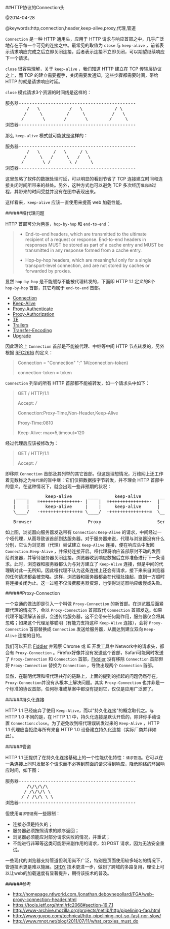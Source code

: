 ##HTTP协议的Connection头

@2014-04-28

@keywords:http,connection,header,keep-alive,proxy,代理,管道

`Connection` 是一种 HTTP 通用头，应用于 HTTP 请求与响应首部之中，几乎广泛地存在于每一个可见的连接之中。最常见的取值为 `close` 与 `keep-alive` ，前者表示请求响应完成之后立即关闭连接，后者表示连接不立即关闭，可以期望继续响应下一个请求。

`close` 很容易理解，关于 `keep-alive` ，我们知道 HTTP 建立在 TCP 传输层协议之上，而 TCP 的建立需要握手，关闭需要发通知，这些步骤都需要时间，带给 HTTP 的就是请求响应时延。

`close` 模式请求3个资源的时间线是这样的：
<pre>
服务器--------------------------------------------
        /   \           /   \            / \
       /     \         /     \          /   \
      /       \       /       \        /     \
浏览器--------------------------------------------
</pre>

那么 `keep-alive` 模式就可能就是这样的：
<pre>
服务器--------------------------------------------
        /   \     /   \     / \
       /     \   /     \   /   \
      /       \ /       \ /     \
浏览器--------------------------------------------
</pre>

这里忽略了软件的数据处理时延，可以明显的看到节省了 TCP 连接建立时间和连接关闭时间所带来的益处。另外，这种方式也可以避免 TCP 多次经历`慢启动`过程，其带来的时间受益并没有在图中表现出来。

这样看来，`keep-alive` 应该一直使用来提高 web 加载性能。


######哑代理问题

HTTP 首部可分为[两类](https://tools.ietf.org/html/rfc2616#section-13.5.1)，`hop-by-hop` 和 `end-to-end`：

> - End-to-end headers, which are  transmitted to the ultimate
>   recipient of a request or response. End-to-end headers in
>   responses MUST be stored as part of a cache entry and MUST be
>   transmitted in any response formed from a cache entry.
>
> - Hop-by-hop headers, which are meaningful only for a single
>   transport-level connection, and are not stored by caches or
>   forwarded by proxies.

显然 `hop-by-hop` 是不能缓存不能被代理转发的，下面即 HTTP 1.1 定义的8个 `hop-by-hop` 首部，其它均属于 `end-to-end` 首部。

 - [Connection](https://tools.ietf.org/html/rfc2616#section-14.10)
 - [Keep-Alive](https://tools.ietf.org/html/rfc2068#section-19.7.1.1)
 - [Proxy-Authenticate](https://tools.ietf.org/html/rfc2616#section-14.33)
 - [Proxy-Authorization](https://tools.ietf.org/html/rfc2616#section-14.34)
 - [TE](https://tools.ietf.org/html/rfc2616#section-14.39)
 - [Trailers](https://tools.ietf.org/html/rfc2616#section-14.40)
 - [Transfer-Encoding](https://tools.ietf.org/html/rfc2616#section-14.41)
 - [Upgrade](https://tools.ietf.org/html/rfc2616#section-14.42)

因此理论上 `Connection` 首部是不能被代理、中继等中间 HTTP 节点转发的，另外根据 [RFC2616](https://tools.ietf.org/html/rfc2616) 的定义：

>Connection = "Connection" ":" 1\#(connection-token)
>
>connection-token  = token

`Connection` 列举的所有 HTTP 首部都不能被转发，如一个请求头中如下：

>GET / HTTP/1.1
>
>Accept: */*
>
>Connection:Proxy-Time,Non-Header,Keep-Alive
>
>Proxy-Time:0810
>
>Keep-Alive: max=5,timeout=120

经过代理后应该被修改为：

>GET / HTTP/1.1
>
>Accept: */*

即移除 `Connection` 首部及其列举的其它首部。但这是理想情况，万维网上还工作着无数称之为`哑代理`的盲中继：它们仅把数据按字节转发，并不理会 HTTP 首部中的意义。在这种情况下，就会出现一些非预期的状况：

<pre class="courier">
    ____       keep-alive      ____      keep-alive       ____
   |    |   =+++++++++++++++- |    |  =+++++++++++++++-  |    |
   |    |      keep-alive     |    |     keep-alive      |    |
   \____/   -+++++++++++++++= \____/  -+++++++++++++++=  \____/

   Browser                     Proxy                     Server
</pre>

如上图，浏览器向服务器发送带有 `Connection:Keep-Alive` 的请求，中间经过一个哑代理，从而导致该首部到达服务器。对于服务器来说，代理与浏览器没有什么分别，它认为浏览器（代理）尝试建立 `Keep-Alive` 连接，便在响应头中发回 `Connection:Keep-Alive` ，并保持连接开启。哑代理将响应首部原封不动的发回给浏览器，并等待服务器关闭连接。浏览器收到响应数据后立即准备进行下一条请求。此时，浏览器和服务器都认为与对方建立了 `Keep-Alive` 连接，但是中间的代理确对此一无所知。因此哑代理不认为这条连接上还会有请求，接下来来自浏览器的任何请求都会被忽略。这样，浏览器和服务器都会在代理处挂起，直到一方超时将连接关闭为止。这一过程不仅浪费服务器资源，也使得浏览器响应缓慢或失败。

######Proxy-Connection

一个变通的做法即是引入一个叫做 `Proxy-Connection` 的新首部。在浏览器后面紧跟代理的情况下，会以 `Proxy-Connection` 首部取代 `Connection`
 首部发送。如果代理不能理解该首部，会透传给服务器，这不会带来任何副作用，服务器仅会将其忽略；如果这个代理足够聪明（有能力支持这种 `Keep-Alive` 连接），会将 `Proxy-Connection` 首部替换成 `Connection` 发送给服务器，从而达到建立双向 `Keep-Alive` 连接的目的。

我们可以开启 [Fiddler](http://www.telerik.com/fiddler) 并观察 Chrome 或 IE 开发工具中 Network中的请求头，都会有 `Proxy-Connection` 。Firefox好像并没有发送这个首部，Safari可能同时发送了 `Proxy-Connection` 和 `Connection` 首部，[Fiddler](http://www.telerik.com/fiddler) 没有移除 `Connection` 首部但将 `Proxy-Connection` 替换为 `Connection` ，导致出现两个 `Connection` 首部。


显然，在聪明代理和哑代理共存的链路上，上面的提到的挂起的问题仍然存在，`Proxy-Connection`并没有从根本上解决问题。其实 `Proxy-Connection` 也并非是一个标准的协议首部，任何标准或草案中都没有提到它，仅仅是应用广泛罢了。

######持久化连接

HTTP 1.1 已经废弃了使用 `Keep-Alive`，而以"持久化连接"的概念取代之。与 HTTP 1.0 不同的是，在 HTTP 1.1 中，持久化连接是默认开启的，除非你手动设置 `Connection:close`。为了避免收到哑代理误转发过来的 `Keep-Alive` ，HTTP 1.1 代理应当拒绝与所有来自  HTTP 1.0 设备建立持久化连接（实际厂商并非如此）。

######管道

HTTP 1.1 还提供了在持久化连接基础上的一个性能优化特性：`请求管道`。它可以在一条连接上同时发起多个请求而不必等到前面的请求得到响应，降低网络的环回响应时间，如下图：

<pre>
服务器--------------------------------------------
        /\/\/\/\
       / /\/\/\ \
      / / /\/\ \ \
浏览器--------------------------------------------
</pre>

但使用`请求管道`有一些限制：

 - 连接必须是持久的；
 - 服务器必须按照请求的顺序返回；
 - 浏览器必须能应对部分请求失败的情况，并重试；
 - 不能进行非幂等这类可能带来副作用的请求，如 POST 请求，因为无法安全重试。

一些现代的浏览器支持管道但利用尚不广泛，特别是页面使用较多域名的情况下，管道技术更是难以施展。[SPDY](www.chromium.org/spdy‎) 技术更进一步，做到了跨域的多路复用，理论上可以让web的加载速度有显著提升，期待该技术的普及。

######参考

 - <http://homepage.ntlworld.com./jonathan.deboynepollard/FGA/web-proxy-connection-header.html>
 - <https://tools.ietf.org/html/rfc2068#section-19.7.1>
 - <http://www-archive.mozilla.org/projects/netlib/http/pipelining-faq.html>
 - <http://www.guypo.com/technical/http-pipelining-not-so-fast-nor-slow/>
 - <http://www.mnot.net/blog/2011/07/11/what_proxies_must_do>
